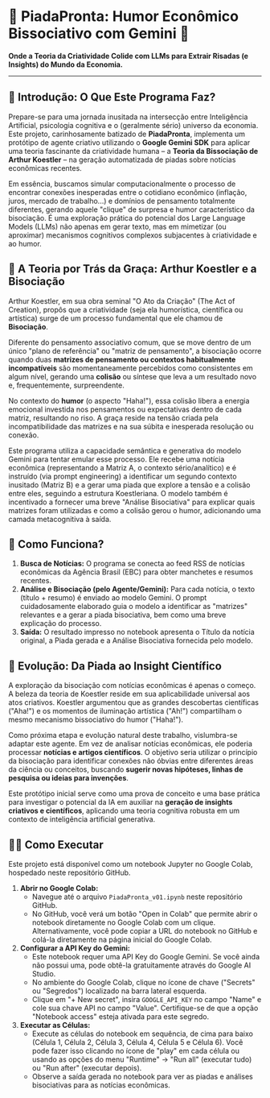 # 🤣 PiadaPronta: Humor Econômico Bissociativo com Gemini 🧠

**Onde a Teoria da Criatividade Colide com LLMs para Extrair Risadas (e Insights) do Mundo da Economia.**

---

## 🚀 Introdução: O Que Este Programa Faz?

Prepare-se para uma jornada inusitada na intersecção entre Inteligência Artificial, psicologia cognitiva e o (geralmente sério) universo da economia. Este projeto, carinhosamente batizado de **PiadaPronta**, implementa um protótipo de agente criativo utilizando o **Google Gemini SDK** para aplicar uma teoria fascinante da criatividade humana – a **Teoria da Bissociação de Arthur Koestler** – na geração automatizada de piadas sobre notícias econômicas recentes.

Em essência, buscamos simular computacionalmente o processo de encontrar conexões inesperadas entre o cotidiano econômico (inflação, juros, mercado de trabalho...) e domínios de pensamento totalmente diferentes, gerando aquele "clique" de surpresa e humor característico da bisociação. É uma exploração prática do potencial dos Large Language Models (LLMs) não apenas em gerar texto, mas em mimetizar (ou aproximar) mecanismos cognitivos complexos subjacentes à criatividade e ao humor.

## 🤔 A Teoria por Trás da Graça: Arthur Koestler e a Bisociação

Arthur Koestler, em sua obra seminal "O Ato da Criação" (The Act of Creation), propôs que a criatividade (seja ela humorística, científica ou artística) surge de um processo fundamental que ele chamou de **Bisociação**.

Diferente do pensamento associativo comum, que se move dentro de um único "plano de referência" ou "matriz de pensamento", a bisociação ocorre quando duas **matrizes de pensamento ou contextos habitualmente incompatíveis** são momentaneamente percebidos como consistentes em algum nível, gerando uma **colisão** ou síntese que leva a um resultado novo e, frequentemente, surpreendente.

No contexto do **humor** (o aspecto "Haha!"), essa colisão libera a energia emocional investida nos pensamentos ou expectativas dentro de cada matriz, resultando no riso. A graça reside na tensão criada pela incompatibilidade das matrizes e na sua súbita e inesperada resolução ou conexão.

Este programa utiliza a capacidade semântica e generativa do modelo Gemini para tentar emular esse processo. Ele recebe uma notícia econômica (representando a Matriz A, o contexto sério/analítico) e é instruído (via prompt engineering) a identificar um segundo contexto inusitado (Matriz B) e a gerar uma piada que explore a tensão e a colisão entre eles, seguindo a estrutura Koestleriana. O modelo também é incentivado a fornecer uma breve "Análise Bisociativa" para explicar quais matrizes foram utilizadas e como a colisão gerou o humor, adicionando uma camada metacognitiva à saída.

## 📰 Como Funciona?

1.  **Busca de Notícias:** O programa se conecta ao feed RSS de notícias econômicas da Agência Brasil (EBC) para obter manchetes e resumos recentes.
2.  **Análise e Bisociação (pelo Agente/Gemini):** Para cada notícia, o texto (título + resumo) é enviado ao modelo Gemini. O prompt cuidadosamente elaborado guia o modelo a identificar as "matrizes" relevantes e a gerar a piada bisociativa, bem como uma breve explicação do processo.
3.  **Saída:** O resultado impresso no notebook apresenta o Título da notícia original, a Piada gerada e a Análise Bisociativa fornecida pelo modelo.

## 🌱 Evolução: Da Piada ao Insight Científico

A exploração da bisociação com notícias econômicas é apenas o começo. A beleza da teoria de Koestler reside em sua aplicabilidade universal aos atos criativos. Koestler argumentou que as grandes descobertas científicas ("Aha!") e os momentos de iluminação artística ("Ah!") compartilham o mesmo mecanismo bissociativo do humor ("Haha!").

Como próxima etapa e evolução natural deste trabalho, vislumbra-se adaptar este agente. Em vez de analisar notícias econômicas, ele poderia processar **notícias e artigos científicos**. O objetivo seria utilizar o princípio da bisociação para identificar conexões não óbvias entre diferentes áreas da ciência ou conceitos, buscando **sugerir novas hipóteses, linhas de pesquisa ou ideias para invenções**.

Este protótipo inicial serve como uma prova de conceito e uma base prática para investigar o potencial da IA em auxiliar na **geração de insights criativos e científicos**, aplicando uma teoria cognitiva robusta em um contexto de inteligência artificial generativa.

## 🏃‍♀️ Como Executar

Este projeto está disponível como um notebook Jupyter no Google Colab, hospedado neste repositório GitHub.

1.  **Abrir no Google Colab:**
    * Navegue até o arquivo `PiadaPronta_v01.ipynb` neste repositório GitHub.
    * No GitHub, você verá um botão "Open in Colab" que permite abrir o notebook diretamente no Google Colab com um clique. Alternativamente, você pode copiar a URL do notebook no GitHub e colá-la diretamente na página inicial do Google Colab.
2.  **Configurar a API Key do Gemini:**
    * Este notebook requer uma API Key do Google Gemini. Se você ainda não possui uma, pode obtê-la gratuitamente através do Google AI Studio.
    * No ambiente do Google Colab, clique no ícone de chave ("Secrets" ou "Segredos") localizado na barra lateral esquerda.
    * Clique em "+ New secret", insira `GOOGLE_API_KEY` no campo "Name" e cole sua chave API no campo "Value". Certifique-se de que a opção "Notebook access" esteja ativada para este segredo.
3.  **Executar as Células:**
    * Execute as células do notebook em sequência, de cima para baixo (Célula 1, Célula 2, Célula 3, Célula 4, Célula 5 e Célula 6). Você pode fazer isso clicando no ícone de "play" em cada célula ou usando as opções do menu "Runtime" -> "Run all" (executar tudo) ou "Run after" (executar depois).
    * Observe a saída gerada no notebook para ver as piadas e análises bisociativas para as notícias econômicas.
